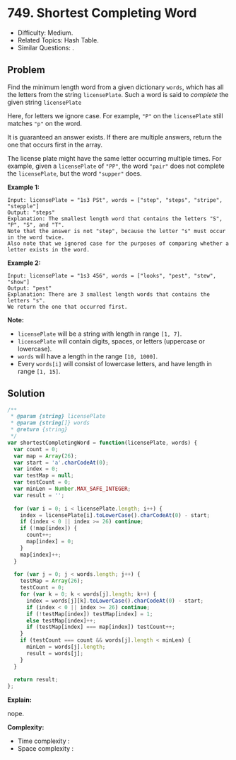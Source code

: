 # 749. Shortest Completing Word

- Difficulty: Medium.
- Related Topics: Hash Table.
- Similar Questions: .

## Problem

Find the minimum length word from a given dictionary ```words```, which has all the letters from the string ```licensePlate```.  Such a word is said to *complete* the given string ```licensePlate```

Here, for letters we ignore case.  For example, ```"P"``` on the ```licensePlate``` still matches ```"p"``` on the word.

It is guaranteed an answer exists.  If there are multiple answers, return the one that occurs first in the array.

The license plate might have the same letter occurring multiple times.  For example, given a ```licensePlate``` of ```"PP"```, the word ```"pair"``` does not complete the ```licensePlate```, but the word ```"supper"``` does.

**Example 1:**
```
Input: licensePlate = "1s3 PSt", words = ["step", "steps", "stripe", "stepple"]
Output: "steps"
Explanation: The smallest length word that contains the letters "S", "P", "S", and "T".
Note that the answer is not "step", because the letter "s" must occur in the word twice.
Also note that we ignored case for the purposes of comparing whether a letter exists in the word.
```

**Example 2:**
```
Input: licensePlate = "1s3 456", words = ["looks", "pest", "stew", "show"]
Output: "pest"
Explanation: There are 3 smallest length words that contains the letters "s".
We return the one that occurred first.
```

**Note:**

- ```licensePlate``` will be a string with length in range ```[1, 7]```.
- ```licensePlate``` will contain digits, spaces, or letters (uppercase or lowercase).
- ```words``` will have a length in the range ```[10, 1000]```.
- Every ```words[i]``` will consist of lowercase letters, and have length in range ```[1, 15]```.

## Solution

```javascript
/**
 * @param {string} licensePlate
 * @param {string[]} words
 * @return {string}
 */
var shortestCompletingWord = function(licensePlate, words) {
  var count = 0;
  var map = Array(26);
  var start = 'a'.charCodeAt(0);
  var index = 0;
  var testMap = null;
  var testCount = 0;
  var minLen = Number.MAX_SAFE_INTEGER;
  var result = '';
  
  for (var i = 0; i < licensePlate.length; i++) {
    index = licensePlate[i].toLowerCase().charCodeAt(0) - start;
    if (index < 0 || index >= 26) continue;
    if (!map[index]) {
      count++;
      map[index] = 0;
    }
    map[index]++;
  }
  
  for (var j = 0; j < words.length; j++) {
    testMap = Array(26);
    testCount = 0;
    for (var k = 0; k < words[j].length; k++) {
      index = words[j][k].toLowerCase().charCodeAt(0) - start;
      if (index < 0 || index >= 26) continue;
      if (!testMap[index]) testMap[index] = 1;
      else testMap[index]++;
      if (testMap[index] === map[index]) testCount++;
    }
    if (testCount === count && words[j].length < minLen) {
      minLen = words[j].length;
      result = words[j];
    }
  }
  
  return result;
};
```

**Explain:**

nope.

**Complexity:**

* Time complexity :
* Space complexity :
